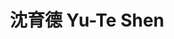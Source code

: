 ---
chinese_name: 沈育德
english_name: Yu-Te Shen
title: 沈育德 Yu-Te Shen
id: shenyute
collection: members
position: Part-time Research Assistant
type: part-time research assistant
department: 經濟學系學士班三年級
# image_path: https://source.unsplash.com/collection/139386/600x600?a=.png
photo: pt_ra/bio-photo.jpg
# blurb: 123
---
